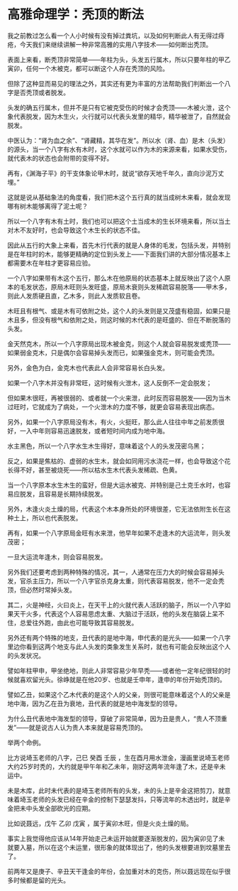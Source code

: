 # 高雅命理学：秃顶的断法

我之前教过怎么看一个人小时候有没有掉过粪坑，以及如何判断此人有无得过痔疮，今天我们来继续讲解一种非常高雅的实用八字技术——如何断出秃顶。

表面上来看，断秃顶非常简单——年柱为头，头发五行属木，所以只要年柱的甲乙寅卯，任何一个木被克，都可以断这个人存在秃顶的风险。

但除了这种显而易见的理法之外，其实还有更为丰富的方法帮助我们判断出一个八字是否秃顶或者脱发。

头发的确五行属木，但并不是只有它被克受伤的时候才会秃顶——木被火泄，这个象代表脱发，因为木生火，火行就可以代表头发里的精华，精华被泄了，自然就会脱发。

中医认为：“肾为血之余”、“肾藏精，其华在发”。所以水（肾、血）是木（头发）的源头，当一个八字有水有木时，这个水就可以作为木的来源来看，如果水受伤，就代表木的状态也会附带的变得不好。

再有，《渊海子平》的干支体象论甲木时，就说“欲存天地千年久，直向沙泥万丈埋。”

这就是说从基础象法的角度看，我们把木这个五行真的就当成树木来看，就会发现哪有树木能够离得了泥土呢？

所以一个八字有木有土时，我们也可以把这个土当成木的生长环境来看，所以当土对木不友好时，也会导致这个木生长的状态不佳。

因此从五行的大象上来看，首先木行代表的就是人身体的毛发，包括头发，并特别是在年柱时的木，能够更精确的定位到头发上——下面我们讲的大部分情况基本上都需要木在年柱才更容易应验。

一个八字如果带有木这个五行，那么木在他原局的状态基本上就反映出了这个人原本的毛发状态，原局木旺则头发旺盛，原局木衰则头发稀疏容易脱落——甲木多，则此人发质硬且直，乙木多，则此人发质软且卷。

木旺且有根气、或是木有可依附之处，这个人的头发则是又茂盛有稳固，如果只是木且多，但没有根气和依附之处，则这时候的木代表的是旺盛的、但在不断脱落的头发。

金天然克木，所以一个八字原局出现木被金克，则这个人就会容易脱发或秃顶——如果弱金克木，只是偶尔会容易掉头发而已，如果强金克木，则可能会秃顶。

另外，金色为白，金克木也代表此人会非常容易长白头发。

如果一个八字木并没有非常旺，这时候有火泄木，这人反倒不一定会脱发；

但如果木很旺，再被很弱的、或者就一个火来泄，此时反而容易脱发——因为当木过旺时，它就成为了病处，一个火泄木的力度不够，就更会容易表现出病态。

另外，如果一个八字原局没有木，有火，火挺旺，那么此人往往中年之前发质很好，一入中年则容易迅速脱发，或者短时间内成为地中海。

水主黑色，所以一个八字水生木生得好，意味着这个人的头发茂密乌黑；

反之，如果是焦枯的、虚弱的水生木，就会如同用污水浇花一样，也会导致这个花长得不好，甚至被烧死——所以枯水生木代表头发稀疏、色黄。

当一个八字原本水生木生的蛮好，但是大运水被克、并特别是己土克壬水时，也容易应脱发，且容易是长期持续脱发。

另外，木逢火炎土燥的局，代表这个木本身所处的环境很差，它无法依附生长在这种土上，所以也代表脱发。

再有，如果一个八字原局金旺有水来泄，他早年如果不走逢木的大运流年，则头发茂密；

一旦大运流年逢木，则会容易脱发。

另外我们还要考虑到两种特殊的情况，其一，人通常在压力大的时候会容易掉头发，官杀主压力，所以一个八字官杀克身太重，则代表容易脱发，他不一定会秃顶，但必然时常掉头发。

其二，火是神经，火曰炎上，在天干上的火就代表人活跃的脑子，所以一个八字如果天干火多，代表这个人容易思虑太重、大脑过于活跃，他的头发在脑袋上呆不住，总爱往外跑，由此也可能导致其容易脱发。

另外还有两个特殊的地支，丑代表的是地中海，申代表的是光头——如果一个八字里边你看到这两个地支与此人头发的类象发生关系时，就也有可能会反映出这个人的头发状况。

譬如年柱甲申，甲坐绝地，则此人非常容易少年早秃——或者他一定年纪很轻的时候就喜欢留光头。徐峥就是在他20岁、也就是壬申年，逢申的年份开始秃顶的。

譬如乙丑，如果这个乙木代表的是这个人的父亲，则很可能意味着这个人的父亲是地中海，因为乙在丑为衰地，丑代表的就是地中海发型的领导。

为什么丑代表地中海发型的领导，穿破了非常简单，因为丑是贵人，“贵人不顶重发”——就是说古人认为贵人本来就是容易秃顶的。

举两个命例。

比方说埼玉老师的八字，己巳 癸酉 壬辰 ，生在酉月用水泄金，漫画里说埼玉老师大约25岁时秃的，大约就是甲午年和乙未年，刚好这两年流年逢了木，还是辛未运中。

未是木库，此时未代表的是埼玉老师所有的头发，未的头上是辛金这把剪刀，就意味着埼玉老师的头发已经在辛金的控制下瑟瑟发抖，只等流年的木透出时，就是辛金把未中头发全部砍光的应期。

比如说聂远，戊午 乙卯 戊寅 ，属于寅卯木旺，但是火炎土燥的局。

事实上我觉得他应该从14年开始走己未运开始就要逐渐脱发的，因为寅卯见了未就要入墓，所以在这个未运里，很形象的就体现出了，他的头发根要进到坟墓里去了。

前两年又是庚子、辛丑天干逢金的年份，会加重对木的克伤，所以聂远现在似乎很多时候都是留的光头。